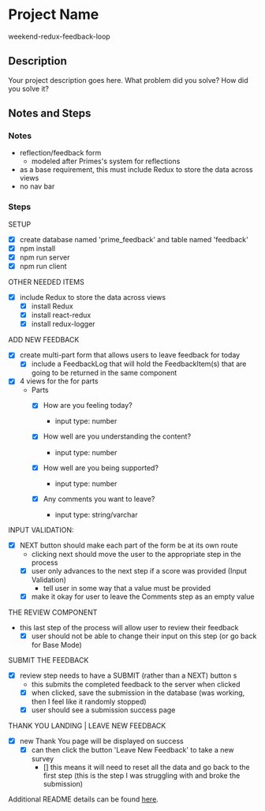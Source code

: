 # Project Name

weekend-redux-feedback-loop

## Description

Your project description goes here. What problem did you solve? How did you solve it?

## Notes and Steps

### Notes

- reflection/feedback form 
    - modeled after Primes's system for reflections
- as a base requirement, this must include Redux to store the data across views
- no nav bar

### Steps

SETUP

- [X] create database named 'prime_feedback' and table named 'feedback' 
- [X] npm install
- [X] npm run server
- [X] npm run client

OTHER NEEDED ITEMS

- [X] include Redux to store the data across views
    - [X] install Redux
    - [X] install react-redux
    - [X] install redux-logger

ADD NEW FEEDBACK

- [X] create multi-part form that allows users to leave feedback for today
    - [X] include a FeedbackLog that will hold the FeedbackItem(s) that are going to be returned in the same component
- [X] 4 views for the for parts
    - Parts
        - [X] How are you feeling today?
            - input type: number

        - [X] How well are you understanding the content?
            - input type: number

        - [X] How well are you being supported?
            - input type: number

        - [X] Any comments you want to leave?
            - input type: string/varchar

INPUT VALIDATION:

- [X] NEXT button should make each part of the form be at its own route
    - clicking next should move the user to the appropriate step in the process
    - [X] user only advances to the next step if a score was provided (Input Validation)
        - tell user in some way that a value must be provided
    - [X] make it okay for user to leave the Comments step as an empty value

THE REVIEW COMPONENT

- this last step of the process will allow user to review their feedback
    - [X] user should not be able to change their input on this step (or go back for Base Mode)

SUBMIT THE FEEDBACK

- [X] review step needs to have a SUBMIT (rather than a NEXT) button s
    - this submits the completed feedback to the server when clicked
    - [X] when clicked, save the submission in the database (was working, then I feel like it randomly stopped)
    - [X] user should see a submission success page

THANK YOU LANDING | LEAVE NEW FEEDBACK

- [X] new Thank You page will be displayed on success 
    - [X] can then click the button 'Leave New Feedback' to take a new survey
        - [] this means it will need to reset all the data and go back to the first step (this is the step I was struggling with and broke the submission)


Additional README details can be found [here](https://github.com/PrimeAcademy/readme-template/blob/master/README.md).
